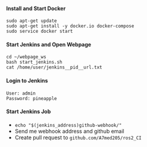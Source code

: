 #### Install and Start Docker
```
sudo apt-get update
sudo apt-get install -y docker.io docker-compose
sudo service docker start
```

#### Start Jenkins and Open Webpage
```
cd ~/webpage_ws
bash start_jenkins.sh
cat /home/user/jenkins__pid__url.txt
```

#### Login to Jenkins
```
User: admin
Password: pineapple
```

#### Start Jenkins Job
- `echo "$(jenkins_address)github-webhook/"`
- Send me webhook address and github email
- Create pull request to `github.com/A7med205/ros2_CI`